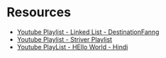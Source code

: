 # Resources

- [Youtube Playlist - Linked List - DestinationFanng](https://www.youtube.com/watch?v=eeUUFDN0yyI&t=1923s)
- [Youtube Playlist - Striver Playlist](https://www.youtube.com/watch?v=cg6JGiXhQ9c&list=PLgUwDviBIf0rAuz8tVcM0AymmhTRsfaLU)
- [Youtube PlayList - HEllo World - Hindi](https://www.youtube.com/watch?v=rrPsVNwvfxg&list=PLzjZaW71kMwQ1DIWTn0d_KDHU4_E52-rq)
